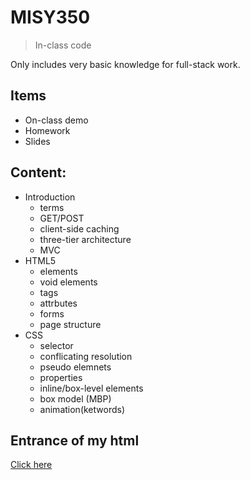 # MISY350
> In-class code

Only includes very basic knowledge for full-stack work.

## Items
- On-class demo
- Homework
- Slides

## Content:
- Introduction
  - terms
  - GET/POST
  - client-side caching
  - three-tier architecture 
  - MVC 
- HTML5
  - elements
  - void elements
  - tags 
  - attrbutes
  - forms
  - page structure
- CSS
  - selector
  - conflicating resolution
  - pseudo elemnets
  - properties
  - inline/box-level elements
  - box model (MBP)
  - animation(ketwords)

## Entrance of my html
[Click here](station/home.html)